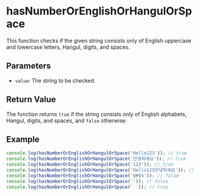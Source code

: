 # hasNumberOrEnglishOrHangulOrSpace

This function checks if the given string consists only of English uppercase and lowercase letters, Hangul, digits, and
spaces.

## Parameters

- `value`: The string to be checked.

## Return Value

The function returns `true` if the string consists only of English alphabets, Hangul, digits, and spaces, and `false`
otherwise.

## Example

```typescript
console.log(hasNumberOrEnglishOrHangulOrSpace('Hello123')); // true
console.log(hasNumberOrEnglishOrHangulOrSpace('안녕하세요')); // true
console.log(hasNumberOrEnglishOrHangulOrSpace('123')); // true
console.log(hasNumberOrEnglishOrHangulOrSpace('Hello123안녕하세요')); // true
console.log(hasNumberOrEnglishOrHangulOrSpace('@#$%')); // false
console.log(hasNumberOrEnglishOrHangulOrSpace('')); // false
console.log(hasNumberOrEnglishOrHangulOrSpace(' ')); // true
```
